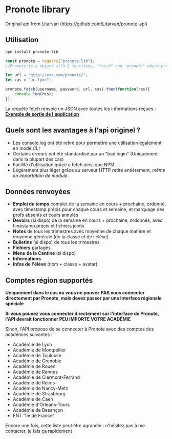 # Pronote library

Original api from Litarvan (https://github.com/Litarvan/pronote-api)

## Utilisation
```Bash
npm install pronote-lib
```

```Javascript
const pronote = require("pronote-lib");
//Pronote is a object with 2 functions, "fetch" and "pronote" where pronote is the raw api from Litarvan.

let url = "http://xxx.com/pronote/";
let cas = "ac-lyon";

pronote.fetch(username, password, url, cas).then(function(res){
    console.log(res);
});
``` 
La requête fetch renvoie un JSON avec toutes les informations reçues : [**Exemple de sortie de l'application**](https://gist.github.com/Litarvan/ec666fa544f6d036e515867d0f266ca7)


## Quels sont les avantages à l'api originel ?
- Les console.log ont été retiré pour permettre une utilisation également en mode CLI
- Certains erreurs ont été standardisé par un "bad login" (Uniquement dans la plupart des cas)
- Facilité d'utilisation grâce a fetch ainsi que NPM
- Légèrement plus léger grâce au serveur HTTP retiré entièrement, _même en importation de module_.

## Données renvoyées

- **Emploi du temps** complet de la semaine en cours + prochaine, ordonné, avec timestamp précis pour chaque cours et semaine,
et marquage des profs absents et cours annulés
- **Devoirs** (si dispo) de la semaine en cours + prochaine, ordonnés, avec timestamp précis et fichiers joints
- **Notes** de tous les trimestres avec moyenne de chaque matière et moyenne générale (de la classe et de l'élève)
- **Bulletins** (si dispo) de tous les trimestres
- **Fichiers** partagés
- **Menu de la Cantine** (si dispo)
- **Informations**
- **Infos de l'élève** (nom + classe + avatar)

## Comptes région supportés

**Uniquement dans le cas où vous ne pouvez PAS vous connecter directement par Pronote, mais devez passer par une interface régionale spéciale**

**Si vous pouvez vous connecter directement sur l'interface de Pronote, l'API devrait fonctionner PEU IMPORTE VOTRE ACADÉMIE**

Sinon, l'API propose de se connecter à Pronote avec des comptes des académies suivantes :

- Académie de Lyon
- Académie de Montpellier
- Académie de Toulouse
- Académie de Grenoble
- Académie de Rouen
- Académie de Rennes
- Académie de Clermont-Ferrand
- Académie de Reims
- Académie de Nancy-Metz
- Académie de Strasbourg
- Académie de Caen
- Académie d'Orleans-Tours
- Académie de Besançon
- ENT "Île de France"

Encore une fois, cette liste peut être agrandie : n'hésitez pas à me contacter, je fais ça rapidement
